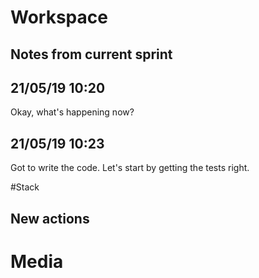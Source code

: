 # Workspace 
##  Notes from current sprint 


## 21/05/19 10:20

Okay, what's happening now?

## 21/05/19 10:23 
Got to write the code. Let's start by getting the tests right. 



#Stack 





##  New actions 

# Media 

